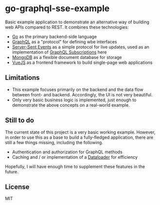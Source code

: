 # go-graphql-sse-example

Basic example application to demonstrate an alternative way of building web APIs compared to REST. It combines these technologies:

* [Go](https://golang.org) as the primary backend-side language 
* [GraphQL](https://graphql.org/) as a "protocol" for defining wbe interfaces
* [Server-Sent Events](https://developer.mozilla.org/en-US/docs/Web/API/Server-sent_events) as a simple protocol for live updates, used as an implementation of [GraphQL Subscriptions](https://graphql.org/blog/subscriptions-in-graphql-and-relay/) here
* [MongoDB](https://www.mongodb.com/) as a flexible document database for storage
* [VueJS](https://vuejs.org/) as a frontend framework to build single-page web applications

## Limitations
* This example focuses primarily on the backend and the data flow between front- and backend. Accordingly, the UI is not very beautiful.
* Only very basic business logic is implemented, just enough to demonstrate the above concepts on a real-world example.

## Still to do
The current state of this project is a very basic working example. However, in order to use this as a base to build a fully-fledged application, there are still a few things missing, including the following.

* Authentication and authorization for GraphQL methods
* Caching and / or implementation of a [Dataloader](https://github.com/graphql/dataloader) for efficiency

Hopefully, I will have enough time to supplement these features in the future.

## License
MIT 